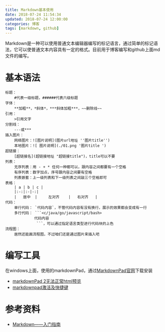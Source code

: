 ```yaml
---
title: Markdown基本使用
date: 2018-07-24 11:54:34
updated: 2018-07-24 12:00:00
categories: 博客
tags: [markdown, github]
---
```

Markdown是一种可以使用普通文本编辑器编写的标记语言，通过简单的标记语法，它可以使普通文本内容具有一定的格式。目前用于博客编写和github上面md文件的编写。<!-- more -->
# 基本语法
~~~  
标题：
	#代表一级标题，######代表六级标题
字体：
	**加粗**，*斜体*，***斜体加粗***，~~删除线~~
引用：
	>引用文字
分割线：
	---或***
插入图片：
	网络图片：![图片说明](图片url地址 ''图片title'')
	本地图片：![ 图片说明](./01.png '图片title ')
超链接：
	[超链接名](超链接地址 "超链接title")，title可以不要
列表：
	无序列表：用 - + * 任何一种都可以，跟内容之间都要有一个空格
	有序列表：数字加点，序号跟内容之间要有空格
	列表嵌套：上一级列表和下一级列表之间敲三个空格即可
表格：
	| a | b | c |
	|:-:|:-|-:|
	|   居中  |     左对齐    |   右对齐   |
代码：
	单行代码： `代码内容`，不管代码内容有没有换行，展示的效果都会变成有一行
	多行代码： ```<c/java/go/javascript/bash>
           	 代码内容
           	  ```，可以通过指定语言类型进行代码块的上色
流程图：
	居然还能画流程图，不过咱们还是通过图片来插入吧
~~~
# 编写工具
在windows上面，使用的markdownPad，通过[MarkdownPad官网](http://markdownpad.com/)下载安装  
- [markdownPad 2无法正常html预览](https://blog.csdn.net/wyc12306/article/details/51504906)  
- [markdownpad激活及快捷键](https://www.cnblogs.com/shierfen/p/5997558.html)
# 参考资料
- [Markdown——入门指南](https://www.jianshu.com/p/1e402922ee32/)